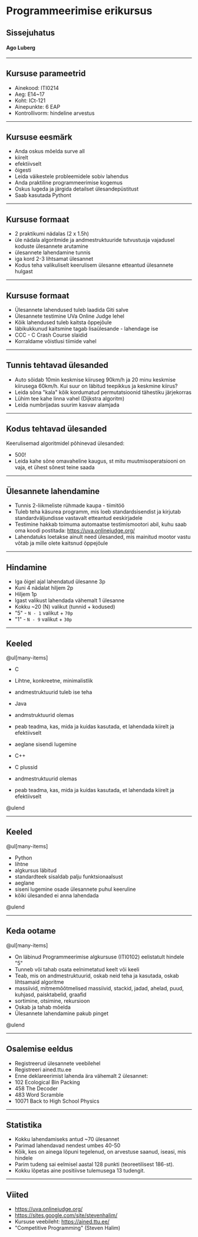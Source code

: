 # Programmeerimise erikursus
## Sissejuhatus
#### Ago Luberg

---

## Kursuse parameetrid

- Ainekood: ITI0214
- Aeg: E14~17
- Koht: ICt-121
- Ainepunkte: 6 EAP
- Kontrollivorm: hindeline arvestus

---

## Kursuse eesmärk

- Anda oskus mõelda surve all
 - kiirelt
 - efektiivselt
 - õigesti
- Leida väikestele probleemidele sobiv lahendus
- Anda praktiline programmeerimise kogemus
- Oskus lugeda ja järgida detailset ülesandepüstitust
- Saab kasutada Pythont

---

## Kursuse formaat

- 2 praktikumi nädalas (2 x 1.5h)
 - üle nädala algoritmide ja andmestruktuuride tutvustusja vajadusel koduste ülesannete arutamine
 - ülesannete lahendamine tunnis
 - iga kord 2-3 lihtsamat ülesannet
- Kodus teha valikuliselt keerulisem ülesanne etteantud ülesannete hulgast

---

## Kursuse formaat

- Ülesannete lahendused tuleb laadida Giti salve
- Ülesannete testimine UVa Online Judge lehel
- Kõik lahendused tuleb kaitsta õppejõule
 - läbikukkunud kaitsmine tagab lisaülesande - lahendage ise
- CCC - C Crash Course slaidid
- Korraldame võistlusi tiimide vahel

---

## Tunnis tehtavad ülesanded

- Auto sõidab 10min keskmise kiiruseg 90km/h ja 20 minu keskmise kiirusega 60km/h. Kui suur on läbitud teepikkus ja keskmine kiirus?
- Leida sõna "kala" kõik kordumatud permutatsioonid tähestiku järjekorras
- Lühim tee kahe linna vahel (Dijkstra algoritm)
- Leida numbrijadas suurim kasvav alamjada

---

## Kodus tehtavad ülesanded

Keerulisemad algoritmidel põhinevad ülesanded:
- 500!
- Leida kahe sõne omavaheline kaugus, st mitu muutmisoperatsiooni on vaja, et ühest sõnest teine saada

---

## Ülesannete lahendamine

- Tunnis 2-liikmeliste rühmade kaupa - tiimitöö
- Tuleb teha käsurea programm, mis loeb standardsisendist ja kirjutab standardväljundisse vastavalt etteantud eeskirjadele
- Testimine hakkab toimuma automaatse testimismootori abil, kuhu saab oma koodi postitada: https://uva.onlinejudge.org/
- Lahendatuks loetakse ainult need ülesanded, mis mainitud mootor vastu võtab ja mille olete kaitsnud õppejõule

---

## Hindamine

- Iga õigel ajal lahendatud ülesanne 3p
- Kuni 4 nädalat hiljem 2p
- Hiljem 1p
- Igast valikust lahendada vähemalt 1 ülesanne
- Kokku ~20 (N) valikut (tunnid + kodused)
- "5" - `N - 1` valikut + `70p`
- "1" - `N - 9` valikut + `30p`

---

## Keeled

@ul[many-items]
- C
 - Lihtne, konkreetne, minimalistlik
 - andmestruktuurid tuleb ise teha

- Java
 - andmstruktuurid olemas
 - peab teadma, kas, mida ja kuidas kasutada, et lahendada kiirelt ja efektiivselt
 - aeglane sisendi lugemine

- C++
 - C plussid
 - andmestruktuurid olemas
 - peab teadma, kas, mida ja kuidas kasutada, et lahendada kiirelt ja efektiivselt

@ulend

---

## Keeled

@ul[many-items]

- Python
 - lihtne
 - algkursus läbitud
 - standardteek sisaldab palju funktsionaalsust
 - aeglane
 - siseni lugemine osade ülesannete puhul keeruline
 - kõiki ülesanded ei anna lahendada
 
@ulend
 
---

## Keda ootame

@ul[many-items]

- On läbinud Programmeerimise algkursuse (ITI0102) eelistatult hindele "5"
- Tunneb või tahab osata eelnimetatud keelt või keeli
- Teab, mis on andmestruktuurid, oskab neid teha ja kasutada, oskab lihtsamaid algoritme
 - massiivid, mitmemõõtmelised massiivid, stackid, jadad, ahelad, puud, kuhjasd, paisktabelid, graafid
 - sortimine, otsimine, rekursioon
- Oskab ja tahab mõelda
- Ülesannete lahendamine pakub pinget

@ulend

---

## Osalemise eeldus

- Registreerud ülesannete veebilehel
- Registreeri ained.ttu.ee
- Enne deklareerimist lahenda ära vähemalt 2 ülesannet:
 - 102 Ecological Bin Packing
 - 458 The Decoder
 - 483 Word Scramble
 - 10071 Back to High School Physics
 
---

## Statistika

- Kokku lahendamiseks antud ~70 ülesannet
- Parimad lahendavad nendest umbes 40-50
- Kõik, kes on ainega lõpuni tegelenud, on arvestuse saanud, iseasi, mis hindele
- Parim tudeng sai eelmisel aastal 128 punkti (teoreetilisest 186-st).
- Kokku lõpetas aine positiivse tulemusega 13 tudengit.

---

## Viited

- https://uva.onlinejudge.org/
- https://sites.google.com/site/stevenhalim/
- Kursuse veebileht: https://ained.ttu.ee/
- "Competitive Programming" (Steven Halim)